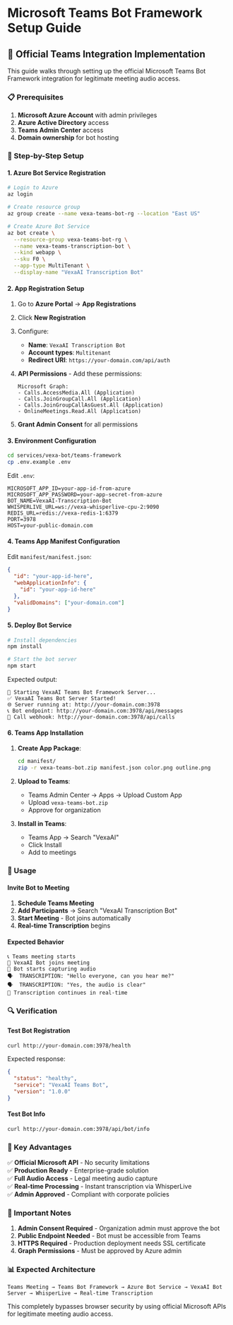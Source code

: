 # Microsoft Teams Bot Framework Setup Guide

## 🎯 Official Teams Integration Implementation

This guide walks through setting up the official Microsoft Teams Bot Framework integration for legitimate meeting audio access.

### 📋 Prerequisites

1. **Microsoft Azure Account** with admin privileges
2. **Azure Active Directory** access
3. **Teams Admin Center** access
4. **Domain ownership** for bot hosting

### 🔧 Step-by-Step Setup

#### 1. Azure Bot Service Registration

```bash
# Login to Azure
az login

# Create resource group
az group create --name vexa-teams-bot-rg --location "East US"

# Create Azure Bot Service
az bot create \
  --resource-group vexa-teams-bot-rg \
  --name vexa-teams-transcription-bot \
  --kind webapp \
  --sku F0 \
  --app-type MultiTenant \
  --display-name "VexaAI Transcription Bot"
```

#### 2. App Registration Setup

1. Go to **Azure Portal** → **App Registrations**
2. Click **New Registration**
3. Configure:
   - **Name**: `VexaAI Transcription Bot`
   - **Account types**: `Multitenant`
   - **Redirect URI**: `https://your-domain.com/api/auth`

4. **API Permissions** - Add these permissions:
   ```
   Microsoft Graph:
   - Calls.AccessMedia.All (Application)
   - Calls.JoinGroupCall.All (Application)  
   - Calls.JoinGroupCallAsGuest.All (Application)
   - OnlineMeetings.Read.All (Application)
   ```

5. **Grant Admin Consent** for all permissions

#### 3. Environment Configuration

```bash
cd services/vexa-bot/teams-framework
cp .env.example .env
```

Edit `.env`:
```env
MICROSOFT_APP_ID=your-app-id-from-azure
MICROSOFT_APP_PASSWORD=your-app-secret-from-azure
BOT_NAME=VexaAI-Transcription-Bot
WHISPERLIVE_URL=ws://vexa-whisperlive-cpu-2:9090
REDIS_URL=redis://vexa-redis-1:6379
PORT=3978
HOST=your-public-domain.com
```

#### 4. Teams App Manifest Configuration

Edit `manifest/manifest.json`:
```json
{
  "id": "your-app-id-here",
  "webApplicationInfo": {
    "id": "your-app-id-here"
  },
  "validDomains": ["your-domain.com"]
}
```

#### 5. Deploy Bot Service

```bash
# Install dependencies
npm install

# Start the bot server
npm start
```

Expected output:
```
🚀 Starting VexaAI Teams Bot Framework Server...
✅ VexaAI Teams Bot Server Started!
🌐 Server running at: http://your-domain.com:3978
📞 Bot endpoint: http://your-domain.com:3978/api/messages
🎤 Call webhook: http://your-domain.com:3978/api/calls
```

#### 6. Teams App Installation

1. **Create App Package**:
   ```bash
   cd manifest/
   zip -r vexa-teams-bot.zip manifest.json color.png outline.png
   ```

2. **Upload to Teams**:
   - Teams Admin Center → Apps → Upload Custom App
   - Upload `vexa-teams-bot.zip`
   - Approve for organization

3. **Install in Teams**:
   - Teams App → Search "VexaAI"
   - Click Install
   - Add to meetings

### 🎤 Usage

#### Invite Bot to Meeting

1. **Schedule Teams Meeting**
2. **Add Participants** → Search "VexaAI Transcription Bot"
3. **Start Meeting** - Bot joins automatically
4. **Real-time Transcription** begins

#### Expected Behavior

```
📞 Teams meeting starts
🤖 VexaAI Bot joins meeting
🎤 Bot starts capturing audio
🗣️  TRANSCRIPTION: "Hello everyone, can you hear me?"
🗣️  TRANSCRIPTION: "Yes, the audio is clear"
📝 Transcription continues in real-time
```

### 🔍 Verification

#### Test Bot Registration
```bash
curl http://your-domain.com:3978/health
```
Expected response:
```json
{
  "status": "healthy",
  "service": "VexaAI Teams Bot",
  "version": "1.0.0"
}
```

#### Test Bot Info
```bash
curl http://your-domain.com:3978/api/bot/info
```

### 🎯 Key Advantages

✅ **Official Microsoft API** - No security limitations  
✅ **Production Ready** - Enterprise-grade solution  
✅ **Full Audio Access** - Legal meeting audio capture  
✅ **Real-time Processing** - Instant transcription via WhisperLive  
✅ **Admin Approved** - Compliant with corporate policies  

### 🚨 Important Notes

1. **Admin Consent Required** - Organization admin must approve the bot
2. **Public Endpoint Needed** - Bot must be accessible from Teams
3. **HTTPS Required** - Production deployment needs SSL certificate
4. **Graph Permissions** - Must be approved by Azure admin

### 📊 Expected Architecture

```
Teams Meeting → Teams Bot Framework → Azure Bot Service → VexaAI Bot Server → WhisperLive → Real-time Transcription
```

This completely bypasses browser security by using official Microsoft APIs for legitimate meeting audio access.